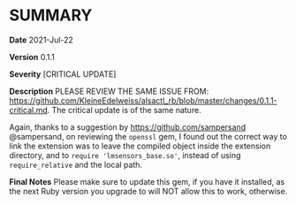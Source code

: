 # SUMMARY #

**Date**
2021-Jul-22

**Version**
0.1.1

**Severity**
[CRITICAL UPDATE]

**Description**
PLEASE REVIEW THE SAME ISSUE FROM: https://github.com/KleineEdelweiss/alsactl_rb/blob/master/changes/0.1.1-critical.md. The critical update is of the same nature.

Again, thanks to a suggestion by https://github.com/sampersand @sampersand, on reviewing the ``openssl`` gem, I found out the correct way to link the extension was to leave the compiled object inside the extension directory, and to ``require 'lmsensors_base.so'``, instead of using ``require_relative`` and the local path.

**Final Notes**
Please make sure to update this gem, if you have it installed, as the next Ruby version you upgrade to will NOT allow this to work, otherwise.
